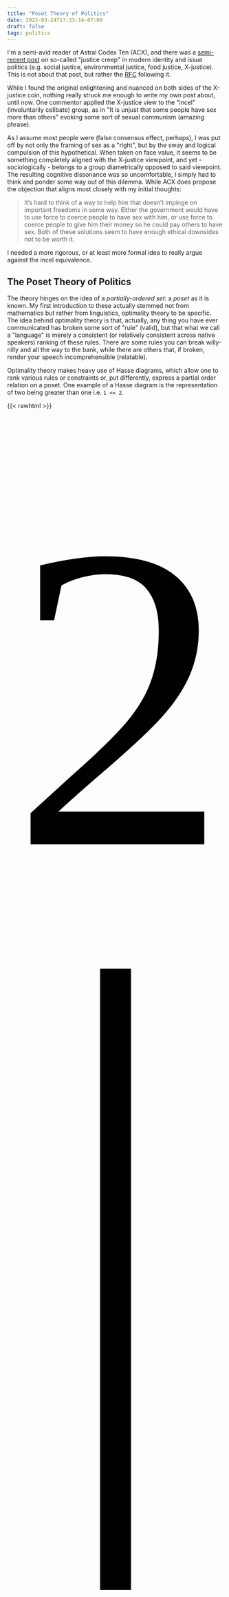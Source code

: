 ```yaml
---
title: "Poset Theory of Politics"
date: 2022-03-24T17:33:14-07:00
draft: false
tags: politics
---
```


I'm a semi-avid reader of Astral Codex Ten (ACX), and there was a [semi-recent post](https://astralcodexten.substack.com/p/justice-creep) on so-called "justice creep" in modern identity and issue politics (e.g. social justice, environmental justice, food justice, X-justice). This is not about that post, but rather the [RFC](https://astralcodexten.substack.com/p/highlights-from-the-comments-on-justice) following it.

While I found the original enlightening and nuanced on both sides of the X-justice coin, nothing really struck me enough to write my own post about, until now. One commentor applied the X-justice view to the "incel" (involuntarily celibate) group, as in "It is unjust that some people have sex more than others" evoking some sort of sexual communism (amazing phrase).

As I assume most people were (false consensus effect, perhaps), I was put off by not only the framing of sex as a "right", but by the sway and logical compulsion of this hypothetical. When taken on face value, it seems to be something completely aligned with the X-justice viewpoint, and yet - sociologically - belongs to a group diametrically opposed to said viewpoint. The resulting cognitive dissonance was so uncomfortable, I simply had to think and ponder some way out of this dilemma. While ACX does propose the objection that aligns most closely with my initial thoughts:

> It’s hard to think of a way to help him that doesn’t impinge on important freedoms in some way. Either the government would have to use force to coerce people to have sex with him, or use force to coerce people to give him their money so he could pay others to have sex. Both of these solutions seem to have enough ethical downsides not to be worth it.

I needed a more rigorous, or at least more formal idea to really argue against the incel equivalence.

## The Poset Theory of Politics

The theory hinges on the idea of a *partially-ordered set*: a *poset* as it is known. My first introduction to these actually stemmed not from mathematics but rather from linguistics, optimality theory to be specific. The idea behind optimality theory is that, actually, any thing you have ever communicated has broken some sort of "rule" (valid), but that what we call a "language" is merely a consistent (or relatively consistent across native speakers) ranking of these rules. There are some rules you can break willy-nilly and all the way to the bank, while there are others that, if broken, render your speech incomprehensible (relatable).

Optimality theory makes heavy use of Hasse diagrams, which allow one to rank various rules or constraints or, put differently, express a partial order relation on a poset. One example of a Hasse diagram is the representation of two being greater than one i.e. `1 <= 2`.

{{< rawhtml >}}
<svg viewBox="0 0 7 55" xmlns="http://www.w3.org/2000/svg" width="100%" height="100px"><g fill="none" fill-rule="evenodd"><text fill="var(--text-color, black)" font-family="EBGaramond-Regular, EB Garamond" font-size="14"><tspan x=".14" y="14">2</tspan></text><text fill="var(--text-color, black)" font-family="EBGaramond-Regular, EB Garamond" font-size="14"><tspan x=".14" y="51">1</tspan></text><path stroke="var(--text-color, black)" stroke-linecap="square" d="M3.5 18.5v19"/></g></svg>
{{< /rawhtml >}}

I will be using this idea for my construction of a poset theory of politics. Let's start simple: theft. Take a culture which views theft as morally wrong. We can represent this moral principle as a rule called `No-Steal` and apply it as follows:

| Action      | `No-Steal`    | Winner |
|:------------|:-------------:|:-------|
| Steal       | X             |        |
| Don't steal |               | X      |

Therefore, given the choice between stealing and not stealing, the obvious choice is to not steal.

But life is often much more complicated than this. So let's introduce a complication: hunger. Our morality has an aversion to suffering and will allow theft if it is to sate hunger, a principle going all the way back to the Bible. [^1] We will call this `No-Starve` and we will allow it to *out-rank* `No-Steal`. In poset notation, `No-Steal <= No-Starve`. This is simply a way to use our constraints to express the idea that stealing is okay if you are hungry.

Now our possible choices look like this:

| Action                    | `No-Starve` | `No-Steal` | Winner |
|:--------------------------|:-----------:|:----------:|:-------|
| Steal (but don't starve)  |             | X          | X      |
| Starve (but don't steal)  | X           |            |        |

Here we can see that, even though stealing is wrong (`No-Steal` says so), it is acceptable and even expected that one will do so if hungry, as required by `No-Starve`.

Now that we've got introductions out of the way, we can address the topic of X-justice with some more clarity. ACX used the example of climate justice vs murdering so-called climate villains. On one hand, we want to preserve the environment and minimize or even reverse our greenhouse gas emissions: `No-Pollute`. On the other hand, some people are polluting - or perhaps more accurately, leading companies which *do* pollute - the environment. One suggestion is to simply murder these people.

However, our pesky morality has another constraint: `No-Murder`. Even more unfortunately, `No-Murder` *outranks* `No-Pollute` i.e. it is worse to murder someone than it is to pollute the environment.

Our poset politics predict exactly what we would: you can't murder the guys in charge.

| Action                        | `No-Murder` | `No-Pollute` | Winner |
|:------------------------------|:-----------:|:------------:|:-------|
| Murder climate villain        | X           |              |        |
| Do not murder climate villain |             | X            | X      |

While this result may be disappointing to some leftists, it does at least make some sense: killing a CEO won't destroy a company and it certainly won't fix the climate crisis. Without changing the underlying system which allows pollution and allows perverse capital incentives to outweigh environmental costs, it doesn't matter if Company Alpha is dismantled because in a few years, Beta will take its place.

Of course, this is an extremely simplified model. While the loss of life in WWII was unimaginable, it would be a far worse tragedy if the Third Reich were to march on unimpeded. Revolutions almost always demand the murder of the old guard but may also expand the rights and freedoms of society in the long-term, outweighing the finite cost of human life in the short-term. While the calculus may be upsetting, the alternative is more so.

For now, we need not establish a flawless and universal moral mathematics, however. We only need to be better than the incel equivalence.

The argument hinges on a principle called "sexual justice" i.e. everyone having an equal amount (the quality/satisfaction is not addressed in the original argument, so we will keep it simple for now) of sex. In the world as-is, sex can be modeled as a (consensual) agreement between any number of people. While this is akin in many ways to any other agreement (e.g. a contract), there is something specific to sex which gives it a stronger expectation of freedom: *bodily autonomy*. In its most limited sense, bodily autonomy is the freedom to resist others' actions against your body. Someone cannot force you to cut your hair, stab you, or - most pertinently - have sex with you against your will because doing so would infringe upon your bodily autonomy.

Grounding our discussion in reality, many cultures, including America, have a strong sense of bodily autonomy. In poset terms, the rule `Bodily-Autonomy` outranks many other such rules. Before we raise objections here and because bodily autonomy can be a loose concept, I am specifically referring to bodily autonomy in the sense of resisting external coercion against your body. I am not using the stronger, so-called "positive rights" model which defines the right to *do* something as opposed as the right to *resist* something. For example, the positive rights model supports the *right to have* an abortion, whereas the negative rights model I am using here supports *freedom from* a coerced abortion. Using this subset makes things a bit simpler for now.

Since "sexual justice" is not an established moral principle (I have never heard of such a formulation before this post), we are going to use the root cause moral principle here: `Equality` i.e. the equality in occurrences of sex. Thus, our final framing of this issue is that the rule of `Bodily-Autonomy` outranks the rule of `Equality`. In fact, `Bodily-Autonomy` ranks so high that it even justifies murder in the case of self-defense (you have the right resist someone trying to murder you). Note further than the solution of "sexual justice" here is framed as "state mandated gfs/bfs" or "candidates who will mandate sex" and *not* as legalized prostitution.

| Action           | `Bodily-Autonomy` | `Equality` | Winner |
|:-----------------|:-----------------:|:----------:|:-------|
| Sexual injustice |                   | X          | X      |
| Mandated sex     | X                 |            |        |

Here we have it: a somewhat formal, mostly arbitrary way of saying what ACX already said. Of course, the framing of any and all of this as "justice" and moral mathematics is the initial step down this slippery slope in the first place. I was originally considering a sort of equality axis and freedom axis where we could instead frame the issue as continuous, as merely a preference in a slope on a graph. Unsurprisingly, trying to reduce the issues of "equality" and "freedom" to one-dimensional units was not so easy and, in particular, those damn Nordic countries posed too great of a challenge to model in one day.

[^1]: Proverbs, 6:30.
